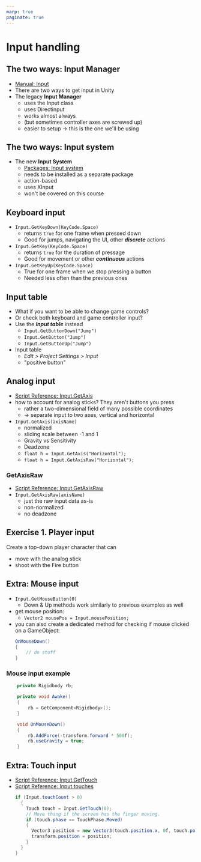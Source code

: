 ```yaml
---
marp: true
paginate: true
---
```

<!-- headingDivider: 3 -->
<!-- class: default -->

# Input handling

## The two ways: Input Manager
* [Manual: Input](https://docs.unity3d.com/Manual/Input.html)
* There are two ways to get input in Unity
* The legacy **Input Manager**
  * uses the Input class
  * uses Directinput
  * works almost always
  * (but sometimes controller axes are screwed up)
  * easier to setup -> this is the one we'll be using

## The two ways: Input system
* The new **Input System**
  * [Packages: Input system](https://docs.unity3d.com/Packages/com.unity.inputsystem@1.3/manual/index.html)
  * needs to be installed as a separate package
  * action-based
  * uses XInput
  * won't be covered on this course
## Keyboard input

* `Input.GetKeyDown(KeyCode.Space)`
  * returns `true` for one frame when pressed down 
  * Good for jumps, navigating the UI, other ***discrete*** actions 
* `Input.GetKey(KeyCode.Space)`
  * returns `true` for the duration of pressage
  * Good for movement or other ***continuous*** actions
* `Input.GetKeyUp(KeyCode.Space)`
  * True for one frame when we stop pressing a button
  * Needed less often than the previous ones
## Input table

* What if you want to be able to change game controls?
* Or check both keyboard and game controller input?
* Use the ***Input table*** instead
  * `Input.GetButtonDown("Jump")`
  * `Input.GetButton("Jump")`
  * `Input.GetButtonUp("Jump")`
* Input table
  * *Edit > Project Settings > Input*
  * "positive button"
## Analog input

* [Script Reference: Input.GetAxis](https://docs.unity3d.com/ScriptReference/Input.GetAxis.html)
* how to account for analog sticks? They aren't buttons you press
  * rather a two-dimensional field of many possible coordinates
  * -> separate input to two axes, vertical and horizontal
* `Input.GetAxis(axisName)`
  * normalized
  * sliding scale between -1 and 1
  * Gravity vs Sensitivity
  * Deadzone
  * `float h = Input.GetAxis("Horizontal");`
  * `float h = Input.GetAxisRaw("Horizontal");`

### GetAxisRaw

* [Script Reference: Input.GetAxisRaw](https://docs.unity3d.com/ScriptReference/Input.GetAxisRaw.html)
* `Input.GetAxisRaw(axisName)`
  * just the raw input data as-is
  * non-normalized
  * no deadzone

## Exercise 1. Player input
<!-- _backgroundColor: Khaki -->
Create a top-down player character that can
* move with the analog stick
* shoot with the Fire button


## Extra: Mouse input
<!-- backgroundColor: pink -->
* `Input.GetMouseButton(0)`
  * Down & Up methods work similarly to previous examples as well
* get mouse position:
  * `Vector2 mousePos = Input.mousePosition;`
* you can also create a dedicated method for checking if mouse clicked on a GameObject:
  ```c#
  OnMouseDown()
  {
      // do stuff
  }
  ```


### Mouse input example

```c#
    private Rigidbody rb;

    private void Awake()
    {
        rb = GetComponent<Rigidbody>();
    }

    void OnMouseDown()
    {
        rb.AddForce(-transform.forward * 500f);
        rb.useGravity = true;
    }
```
## Extra: Touch input
* [Script Reference: Input.GetTouch](https://docs.unity3d.com/ScriptReference/Input.GetTouch.html)
* [Script Reference: Input.touches](https://docs.unity3d.com/ScriptReference/Input-touches.html)
  ```c#
  if (Input.touchCount > 0)
    {
      Touch touch = Input.GetTouch(0);
      // Move thing if the screen has the finger moving.
      if (touch.phase == TouchPhase.Moved)
      {
        Vector3 position = new Vector3(touch.position.x, 0f, touch.position.y);
        transform.position = position;
      }
    }
  }
  ```

